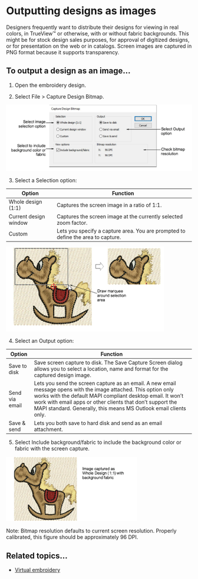 # Outputting designs as images

Designers frequently want to distribute their designs for viewing in real colors, in TrueView™ or otherwise, with or without fabric backgrounds. This might be for stock design sales purposes, for approval of digitized designs, or for presentation on the web or in catalogs. Screen images are captured in PNG format because it supports transparency.

## To output a design as an image...

1. Open the embroidery design.

2. Select File > Capture Design Bitmap.

![CaptureDesignBitmap.png](assets/CaptureDesignBitmap.png)

3. Select a Selection option:

| Option                | Function                                                                         |
| --------------------- | -------------------------------------------------------------------------------- |
| Whole design (1:1)    | Captures the screen image in a ratio of 1:1.                                     |
| Current design window | Captures the screen image at the currently selected zoom factor.                 |
| Custom                | Lets you specify a capture area. You are prompted to define the area to capture. |

![reports00003.png](assets/reports00003.png)

4. Select an Output option:

| Option         | Function                                                                                                                                                                                                                                                                                                         |
| -------------- | ---------------------------------------------------------------------------------------------------------------------------------------------------------------------------------------------------------------------------------------------------------------------------------------------------------------- |
| Save to disk   | Save screen capture to disk. The Save Capture Screen dialog allows you to select a location, name and format for the captured design image.                                                                                                                                                                      |
| Send via email | Lets you send the screen capture as an email. A new email message opens with the image attached. This option only works with the default MAPI compliant desktop email. It won’t work with email apps or other clients that don’t support the MAPI standard. Generally, this means MS Outlook email clients only. |
| Save & send    | Lets you both save to hard disk and send as an email attachment.                                                                                                                                                                                                                                                 |

5. Select Include background/fabric to include the background color or fabric with the screen capture.

![CaptureDesignBitmap3.png](assets/CaptureDesignBitmap3.png)

Note: Bitmap resolution defaults to current screen resolution. Properly calibrated, this figure should be approximately 96 DPI.

## Related topics...

- [Virtual embroidery](../../Applied/mixed/Virtual_embroidery)

